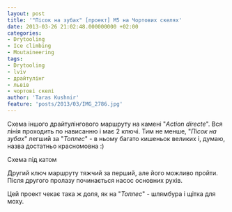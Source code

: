```yaml
---
layout: post
title: '"Пісок на зубах" [проект] М5 на Чортових скелях'
date: 2013-03-26 21:02:48.000000000 +02:00
categories:
- Drytooling
- Ice climbing
- Moutaineering
tags:
- Drytooling
- lviv
- драйтулінг
- львів
- чортові скелі
author: 'Taras Kushnir'
feature: 'posts/2013/03/IMG_2786.jpg'
---
```


Схема іншого драйтулінгового маршруту на камені "<em>Action directe</em>". Вся лінія проходить по нависанню і має 2 ключі. Тим не менше, "<em>Пісок на зубах</em>" легший за "<em>Топлес</em>" - в ньому багато кишеньок великих і, думаю, назва достатньо красномовна :)

Схема під катом

<!--more-->

Другий ключ маршруту тяжчий за перший, але його можливо пройти. Після другого пролазу починається насос основних рухів.

Цей проект чекає така ж доля, як на "<em>Топлес</em>" - шлямбура і щітка для моху.
